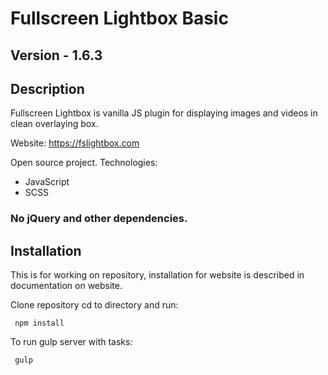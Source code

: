# Fullscreen Lightbox Basic

## Version - 1.6.3

## Description
Fullscreen Lightbox is vanilla JS plugin for displaying images and videos in clean overlaying box.

Website: https://fslightbox.com

Open source project.
Technologies:
- JavaScript
- SCSS
### No jQuery and other dependencies.

## Installation 
This is for working on repository, installation for website is described in documentation on website.

Clone repository cd to directory and run:
````
 npm install
 ````
 
To run gulp server with tasks:
````
 gulp
 ````
